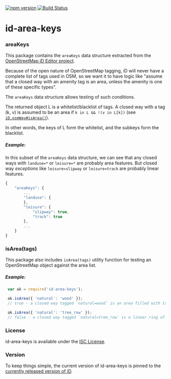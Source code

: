 [![npm version](https://badge.fury.io/js/id-area-keys.svg)](https://badge.fury.io/js/id-area-keys)
[![Build Status](https://circleci.com/gh/osmlab/id-area-keys/tree/master.svg?style=shield)](https://circleci.com/gh/osmlab/id-area-keys)

# id-area-keys

### areaKeys

This package contains the `areaKeys` data structure extracted from the
[OpenStreetMap iD Editor project](https://github.com/openstreetmap/iD).

Because of the open nature of OpenStreetMap tagging, iD will never have a
complete list of tags used in OSM, so we want it to have logic like "assume
that a closed way with an amenity tag is an area, unless the amenity
is one of these specific types".

The `areaKeys` data structure allows testing of such conditions.

The returned object L is a whitelist/blacklist of tags. A closed way
with a tag (k, v) is assumed to be an area if `k in L && !(v in L[k])`
(see [`iD.osmWay#isArea()`](https://github.com/openstreetmap/iD/blob/67407c508126ca9e9b59cfdb71882d0dd46804e1/modules/osm/way.js#L154)).

In other words, the keys of L form the whitelist, and the subkeys form the blacklist.

##### Example:

In this subset of the `areaKeys` data structure, we can see that any closed ways
with `landuse=*` or `leisure=*` are probably area
features.  But closed way _exceptions_ like `leisure=slipway` or `leisure=track`
are probably linear features.

```js
{
    "areaKeys": {
        ...
        "landuse": {
        },
        "leisure": {
            "slipway": true,
            "track": true
        },
        ...
    }
}
```


### isArea(tags)

This package also includes `isArea(tags)` utility function for testing
an OpenStreetMap object against the area list.

##### Example:

```js
 var ak = require('id-area-keys');

 ak.isArea({ 'natural': 'wood' });
 // true - a closed way tagged `natural=wood` is an area filled with trees

 ak.isArea({ 'natural': 'tree_row' });
 // false - a closed way tagged `natural=tree_row` is a linear ring of trees
```


### License

id-area-keys is available under the [ISC License](https://opensource.org/licenses/ISC).


### Version

To keep things simple, the current version of id-area-keys is pinned to the
[currently released version of iD](https://github.com/openstreetmap/iD/releases).
